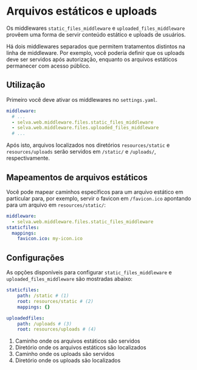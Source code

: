 # Arquivos estáticos e uploads

Os middlewares `static_files_middleware` e `uploaded_files_middleware` provêem uma
forma de servir conteúdo estático e uploads de usuários.

Há dois middlewares separados que permitem tratamentos distintos na linha de middleware.
Por exemplo, você poderia definir que os uploads deve ser servidos após autorização,
enquanto os arquivos estáticos permanecer com acesso público.

## Utilização

Primeiro você deve ativar os middlewares no `settings.yaml`.

```yaml
middleware:
  # ...
  - selva.web.middleware.files.static_files_middleware
  - selva.web.middleware.files.uploaded_files_middleware
  # ...
```

Após isto, arquivos localizados nos diretórios `resources/static` e `resources/uploads`
serão servidos em `/static/` e `/uploads/`, respectivamente.

## Mapeamentos de arquivos estáticos

Você pode mapear caminhos específicos para um arquivo estático em particular para,
por exemplo, servir o favicon em `/favicon.ico` apontando para um arquivo em `resources/static/`:

```yaml
middleware:
  - selva.web.middleware.files.static_files_middleware
staticfiles:
  mappings:
    favicon.ico: my-icon.ico
```

## Configurações

As opções disponíveis para configurar `static_files_middleware` e `uploaded_files_middleware`
são mostradas abaixo:

```yaml
staticfiles:
    path: /static # (1)
    root: resources/static # (2)
    mappings: {}

uploadedfiles:
    path: /uploads # (3)
    root: resources/uploads # (4)
```

1.  Caminho onde os arquivos estáticos são servidos
2.  Diretório onde os arquivos estáticos são localizados
3.  Caminho onde os uploads são servidos
4.  Diretório onde os uploads são localizados
